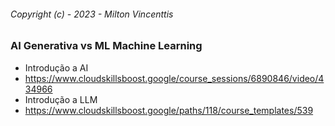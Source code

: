###### Copyright (c) - 2023 - Milton Vincenttis


### AI Generativa vs ML Machine Learning
*  Introdução a AI 
  *  https://www.cloudskillsboost.google/course_sessions/6890846/video/434966
*  Introdução a LLM
  *  https://www.cloudskillsboost.google/paths/118/course_templates/539  
